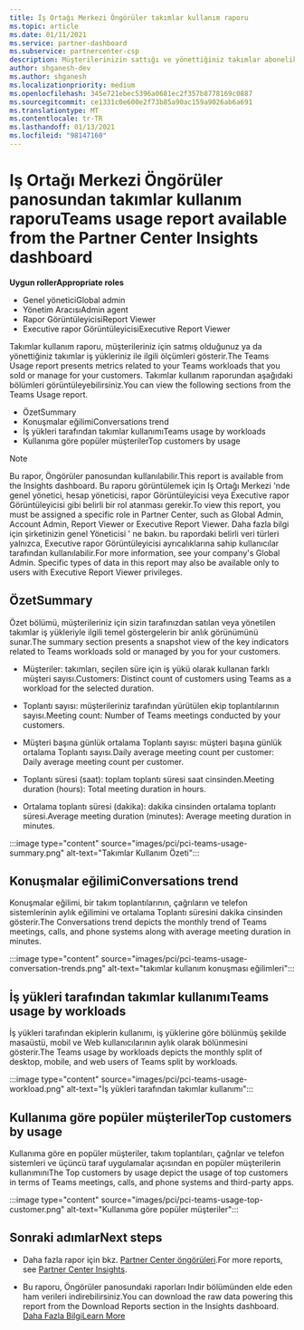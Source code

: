 ```yaml
---
title: İş Ortağı Merkezi Öngörüler takımlar kullanım raporu
ms.topic: article
ms.date: 01/11/2021
ms.service: partner-dashboard
ms.subservice: partnercenter-csp
description: Müşterilerinizin sattığı ve yönettiğiniz takımlar aboneliklerinin kullanımı ile ilgili olarak neler yapabileceğinizi görün.
author: shganesh-dev
ms.author: shganesh
ms.localizationpriority: medium
ms.openlocfilehash: 345e721ebec5396a0681ec2f357b8778169c0887
ms.sourcegitcommit: ce1331c0e600e2f73b85a90ac159a9026ab6a691
ms.translationtype: MT
ms.contentlocale: tr-TR
ms.lasthandoff: 01/13/2021
ms.locfileid: "98147160"
---
```

# <a name="teams-usage-report-available-from-the-partner-center-insights-dashboard"></a><span data-ttu-id="a7bda-103">Iş Ortağı Merkezi Öngörüler panosundan takımlar kullanım raporu</span><span class="sxs-lookup"><span data-stu-id="a7bda-103">Teams usage report available from the Partner Center Insights dashboard</span></span>

<span data-ttu-id="a7bda-104">**Uygun roller**</span><span class="sxs-lookup"><span data-stu-id="a7bda-104">**Appropriate roles**</span></span>
- <span data-ttu-id="a7bda-105">Genel yönetici</span><span class="sxs-lookup"><span data-stu-id="a7bda-105">Global admin</span></span>
- <span data-ttu-id="a7bda-106">Yönetim Aracısı</span><span class="sxs-lookup"><span data-stu-id="a7bda-106">Admin agent</span></span>
- <span data-ttu-id="a7bda-107">Rapor Görüntüleyicisi</span><span class="sxs-lookup"><span data-stu-id="a7bda-107">Report Viewer</span></span>
- <span data-ttu-id="a7bda-108">Executive rapor Görüntüleyicisi</span><span class="sxs-lookup"><span data-stu-id="a7bda-108">Executive Report Viewer</span></span>

<span data-ttu-id="a7bda-109">Takımlar kullanım raporu, müşterileriniz için satmış olduğunuz ya da yönettiğiniz takımlar iş yükleriniz ile ilgili ölçümleri gösterir.</span><span class="sxs-lookup"><span data-stu-id="a7bda-109">The Teams Usage report presents metrics related to your Teams workloads that you sold or manage for your customers.</span></span> <span data-ttu-id="a7bda-110">Takımlar kullanım raporundan aşağıdaki bölümleri görüntüleyebilirsiniz.</span><span class="sxs-lookup"><span data-stu-id="a7bda-110">You can view the following sections from the Teams Usage report.</span></span>

- <span data-ttu-id="a7bda-111">Özet</span><span class="sxs-lookup"><span data-stu-id="a7bda-111">Summary</span></span>
- <span data-ttu-id="a7bda-112">Konuşmalar eğilimi</span><span class="sxs-lookup"><span data-stu-id="a7bda-112">Conversations trend</span></span>
- <span data-ttu-id="a7bda-113">İş yükleri tarafından takımlar kullanımı</span><span class="sxs-lookup"><span data-stu-id="a7bda-113">Teams usage by workloads</span></span>
- <span data-ttu-id="a7bda-114">Kullanıma göre popüler müşteriler</span><span class="sxs-lookup"><span data-stu-id="a7bda-114">Top customers by usage</span></span>

 > [!NOTE]
 > <span data-ttu-id="a7bda-115">Bu rapor, Öngörüler panosundan kullanılabilir.</span><span class="sxs-lookup"><span data-stu-id="a7bda-115">This report is available from the Insights dashboard.</span></span> <span data-ttu-id="a7bda-116">Bu raporu görüntülemek için Iş Ortağı Merkezi 'nde genel yönetici, hesap yöneticisi, rapor Görüntüleyicisi veya Executive rapor Görüntüleyicisi gibi belirli bir rol atanması gerekir.</span><span class="sxs-lookup"><span data-stu-id="a7bda-116">To view this report, you must be assigned a specific role in Partner Center, such as Global Admin, Account Admin, Report Viewer or Executive Report Viewer.</span></span> <span data-ttu-id="a7bda-117">Daha fazla bilgi için şirketinizin genel Yöneticisi ' ne bakın. bu rapordaki belirli veri türleri yalnızca, Executive rapor Görüntüleyicisi ayrıcalıklarına sahip kullanıcılar tarafından kullanılabilir.</span><span class="sxs-lookup"><span data-stu-id="a7bda-117">For more information, see your company's Global Admin. Specific types of data in this report may also be available only to users with Executive Report Viewer privileges.</span></span>

## <a name="summary"></a><span data-ttu-id="a7bda-118">Özet</span><span class="sxs-lookup"><span data-stu-id="a7bda-118">Summary</span></span>

<span data-ttu-id="a7bda-119">Özet bölümü, müşterileriniz için sizin tarafınızdan satılan veya yönetilen takımlar iş yükleriyle ilgili temel göstergelerin bir anlık görünümünü sunar.</span><span class="sxs-lookup"><span data-stu-id="a7bda-119">The summary section presents a snapshot view of the key indicators related to Teams workloads sold or managed by you for your customers.</span></span>  

- <span data-ttu-id="a7bda-120">Müşteriler: takımları, seçilen süre için iş yükü olarak kullanan farklı müşteri sayısı.</span><span class="sxs-lookup"><span data-stu-id="a7bda-120">Customers: Distinct count of customers using Teams as a workload for the selected duration.</span></span>

- <span data-ttu-id="a7bda-121">Toplantı sayısı: müşterileriniz tarafından yürütülen ekip toplantılarının sayısı.</span><span class="sxs-lookup"><span data-stu-id="a7bda-121">Meeting count: Number of Teams meetings conducted by your customers.</span></span>

- <span data-ttu-id="a7bda-122">Müşteri başına günlük ortalama Toplantı sayısı: müşteri başına günlük ortalama Toplantı sayısı.</span><span class="sxs-lookup"><span data-stu-id="a7bda-122">Daily average meeting count per customer: Daily average meeting count per customer.</span></span> 

- <span data-ttu-id="a7bda-123">Toplantı süresi (saat): toplam toplantı süresi saat cinsinden.</span><span class="sxs-lookup"><span data-stu-id="a7bda-123">Meeting duration (hours): Total meeting duration in hours.</span></span> 

- <span data-ttu-id="a7bda-124">Ortalama toplantı süresi (dakika): dakika cinsinden ortalama toplantı süresi.</span><span class="sxs-lookup"><span data-stu-id="a7bda-124">Average meeting duration (minutes): Average meeting duration in minutes.</span></span> 

:::image type="content" source="images/pci/pci-teams-usage-summary.png" alt-text="Takımlar Kullanım Özeti":::

## <a name="conversations-trend"></a><span data-ttu-id="a7bda-126">Konuşmalar eğilimi</span><span class="sxs-lookup"><span data-stu-id="a7bda-126">Conversations trend</span></span>

<span data-ttu-id="a7bda-127">Konuşmalar eğilimi, bir takım toplantılarının, çağrıların ve telefon sistemlerinin aylık eğilimini ve ortalama Toplantı süresini dakika cinsinden gösterir.</span><span class="sxs-lookup"><span data-stu-id="a7bda-127">The Conversations trend depicts the monthly trend of Teams meetings, calls, and phone systems along with average meeting duration in minutes.</span></span>

:::image type="content" source="images/pci/pci-teams-usage-conversation-trends.png" alt-text="takımlar kullanım konuşması eğilimleri":::

## <a name="teams-usage-by-workloads"></a><span data-ttu-id="a7bda-129">İş yükleri tarafından takımlar kullanımı</span><span class="sxs-lookup"><span data-stu-id="a7bda-129">Teams usage by workloads</span></span>

<span data-ttu-id="a7bda-130">İş yükleri tarafından ekiplerin kullanımı, iş yüklerine göre bölünmüş şekilde masaüstü, mobil ve Web kullanıcılarının aylık olarak bölünmesini gösterir.</span><span class="sxs-lookup"><span data-stu-id="a7bda-130">The Teams usage by workloads depicts the monthly split of desktop, mobile, and web users of Teams split by workloads.</span></span>

:::image type="content" source="images/pci/pci-teams-usage-workload.png" alt-text="İş yükleri tarafından takımlar kullanımı":::

## <a name="top-customers-by-usage"></a><span data-ttu-id="a7bda-132">Kullanıma göre popüler müşteriler</span><span class="sxs-lookup"><span data-stu-id="a7bda-132">Top customers by usage</span></span>

<span data-ttu-id="a7bda-133">Kullanıma göre en popüler müşteriler, takım toplantıları, çağrılar ve telefon sistemleri ve üçüncü taraf uygulamalar açısından en popüler müşterilerin kullanımını</span><span class="sxs-lookup"><span data-stu-id="a7bda-133">The Top customers by usage depict the usage of top customers in terms of Teams meetings, calls, and phone systems and third-party apps.</span></span>

:::image type="content" source="images/pci/pci-teams-usage-top-customer.png" alt-text="Kullanıma göre popüler müşteriler":::

## <a name="next-steps"></a><span data-ttu-id="a7bda-135">Sonraki adımlar</span><span class="sxs-lookup"><span data-stu-id="a7bda-135">Next steps</span></span>

- <span data-ttu-id="a7bda-136">Daha fazla rapor için bkz. [Partner Center öngörüleri](partner-center-insights.md).</span><span class="sxs-lookup"><span data-stu-id="a7bda-136">For more reports, see [Partner Center Insights](partner-center-insights.md).</span></span>

- <span data-ttu-id="a7bda-137">Bu raporu, Öngörüler panosundaki raporları Indir bölümünden elde eden ham verileri indirebilirsiniz.</span><span class="sxs-lookup"><span data-stu-id="a7bda-137">You can download the raw data powering this report from the Download Reports section in the Insights dashboard.</span></span> [<span data-ttu-id="a7bda-138">Daha Fazla Bilgi</span><span class="sxs-lookup"><span data-stu-id="a7bda-138">Learn More</span></span>](pci-download-reports.md) 
